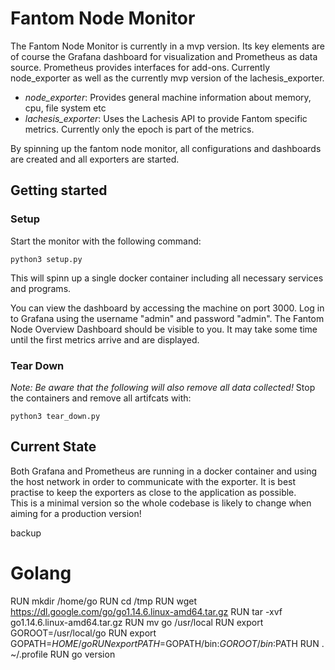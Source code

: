 # Fantom Node Monitor

The Fantom Node Monitor is currently in a mvp version.
Its key elements are of course the Grafana dashboard for visualization and Prometheus as data source. 
Prometheus provides interfaces for add-ons. Currently <a src="https://github.com/prometheus/node_exporter">node_exporter</a>
as well as the currently mvp version of the lachesis_exporter.
- *node_exporter*: Provides general machine information about memory, cpu, file system etc
- *lachesis_exporter*: Uses the Lachesis API to provide Fantom specific metrics. Currently only the epoch is part of the metrics.

By spinning up the fantom node monitor, all configurations and dashboards are 
created and all exporters are started.
<br>

## Getting started

### Setup

Start the monitor with the following command:
```shell
python3 setup.py
```

This will spinn up a single docker container including all necessary services and programs.

You can view the dashboard by accessing the machine on port 3000.
Log in to Grafana using the username "admin" and password "admin".
The Fantom Node Overview Dashboard should be visible to you. 
It may take some time until the first metrics arrive and are displayed.


### Tear Down
*Note: Be aware that the following will also remove all data collected!*
Stop the containers and remove all artifcats with:
```shell
python3 tear_down.py
```

## Current State
Both Grafana and Prometheus are running in a docker container and using the host network in order to communicate with the exporter.
It is best practise to keep the exporters as close to the application as possible.
<br>
This is a minimal version so the whole codebase is likely to change when aiming for a production version!

backup
# Golang
RUN mkdir /home/go
RUN cd /tmp
RUN wget https://dl.google.com/go/go1.14.6.linux-amd64.tar.gz
RUN tar -xvf go1.14.6.linux-amd64.tar.gz
RUN mv go /usr/local
RUN export GOROOT=/usr/local/go
RUN export GOPATH=$HOME/go
RUN export PATH=$GOPATH/bin:$GOROOT/bin:$PATH
RUN . ~/.profile
RUN go version